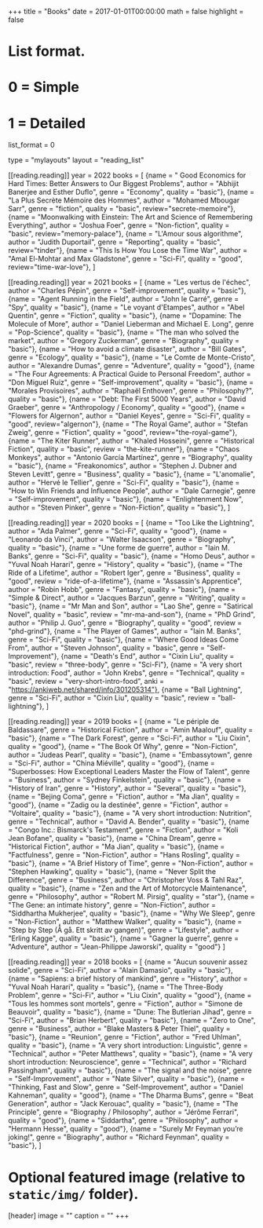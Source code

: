 +++
title = "Books"
date = 2017-01-01T00:00:00
math = false
highlight = false

# List format.
#   0 = Simple
#   1 = Detailed
list_format = 0

type = "mylayouts"
layout = "reading_list"

[[reading.reading]]
    year = 2022
    books = [
        {name = " Good Economics for Hard Times: Better Answers to Our Biggest Problems", author = "Abhijit Banerjee and Esther Duflo", genre = "Economy", quality = "basic"},
        {name = "La Plus Secrète Mémoire des Hommes", author = "Mohamed Mbougar Sarr", genre = "fiction", quality = "basic", review="secrete-memoire"},
        {name = "Moonwalking with Einstein: The Art and Science of Remembering Everything", author = "Joshua Foer", genre = "Non-fiction", quality = "basic", review="memory-palace"},
        {name = "L'Amour sous algorithme", author = "Judith Duportail", genre = "Reporting", quality = "basic", review="tinder"},
        {name = "This Is How You Lose the Time War", author = "Amal El-Mohtar and Max Gladstone", genre = "Sci-Fi", quality = "good", review="time-war-love"},
    ]

[[reading.reading]]
    year = 2021
    books = [
        {name = "Les vertus de l'échec", author = "Charles Pépin", genre = "Self-improvement", quality = "basic"},
        {name = "Agent Running in the Field", author = "John le Carré", genre = "Spy", quality = "basic"},
        {name = "Le voyant d'Etampes", author = "Abel Quentin", genre = "Fiction", quality = "basic"},
        {name = "Dopamine: The Molecule of More", author = "Daniel Lieberman and Michael E. Long", genre = "Pop-Science", quality = "basic"},
        {name = "The man who solved the market", author = "Gregory Zuckerman", genre = "Biography", quality = "basic"},
        {name = "How to avoid a climate disaster", author = "Bill Gates", genre = "Ecology", quality = "basic"},
        {name = "Le Comte de Monte-Cristo", author = "Alexandre Dumas", genre = "Adventure", quality = "good"},
        {name = "The Four Agreements: A Practical Guide to Personal Freedom", author = "Don Miguel Ruiz", genre = "Self-improvement", quality = "basic"},
        {name = "Morales Provisoires", author = "Raphaël Enthoven", genre = "Philosophy?", quality = "basic"},
        {name = "Debt: The First 5000 Years", author = "David Graeber", genre = "Anthropology / Economy", quality = "good"},
        {name = "Flowers for Algernon", author = "Daniel Keyes", genre = "Sci-Fi", quality = "good", review="algernon"},
        {name = "The Royal Game", author = "Stefan Zweig", genre = "Fiction", quality = "good", review="the-royal-game"},
        {name = "The Kiter Runner", author = "Khaled Hosseini", genre = "Historical Fiction", quality = "basic", review = "the-kite-runner"},
        {name = "Chaos Monkeys", author = "Antonio García Martínez", genre = "Biography", quality = "basic"},
        {name = "Freakonomics", author = "Stephen J. Dubner and Steven Levitt", genre = "Business", quality = "basic"},
        {name = "L'anomalie", author = "Hervé le Tellier", genre = "Sci-Fi", quality = "basic"},
        {name = "How to Win Friends and Influence People", author = "Dale Carnegie", genre = "Self-improvement", quality = "basic"},
        {name = "Enlightenment Now", author = "Steven Pinker", genre = "Non-Fiction", quality = "basic"},
    ]

[[reading.reading]]
    year = 2020
    books = [
        {name = "Too Like the Lightning", author = "Ada Palmer", genre = "Sci-Fi", quality = "good"},
        {name = "Leonardo da Vinci", author = "Walter Isaacson", genre = "Biography", quality = "basic"},
        {name = "Une forme de guerre", author = "Iain M. Banks", genre = "Sci-Fi", quality = "basic"},
        {name = "Homo Deus", author = "Yuval Noah Harari", genre = "History", quality = "basic"},
        {name = "The Ride of a Lifetime", author = "Robert Iger", genre = "Business", quality = "good", review = "ride-of-a-lifetime"},
        {name = "Assassin's Apprentice", author = "Robin Hobb", genre = "Fantasy", quality = "basic"},
        {name = "Simple & Direct", author = "Jacques Barzun", genre = "Writing", quality = "basic"},
        {name = "Mr Man and Son", author = "Lao She", genre = "Satirical Novel", quality = "basic", review = "mr-ma-and-son"},
        {name = "PhD Grind", author = "Philip J. Guo", genre = "Biography", quality = "good", review = "phd-grind"},
        {name = "The Player of Games", author = "Iain M. Banks", genre = "Sci-Fi", quality = "basic"},
        {name = "Where Good Ideas Come From", author = "Steven Johnson", quality = "basic", genre = "Self-Improvement"},
        {name = "Death's End", author = "Cixin Liu", quality = "basic", review = "three-body", genre = "Sci-Fi"},
        {name = "A very short introduction: Food", author = "John Krebs", genre = "Technical", quality = "basic", review = "very-short-intro-food", anki = "https://ankiweb.net/shared/info/301205314"},
        {name = "Ball Lightning", genre = "Sci-Fi", author = "Cixin Liu", quality = "basic", review = "ball-lightning"},
    ]


[[reading.reading]]
    year = 2019
    books = [
        {name = "Le périple de Baldassare", genre = "Historical Fiction", author = "Amin Maalouf", quality = "basic"},
        {name = "The Dark Forest", genre = "Sci-Fi", author = "Liu Cixin", quality = "good"},
        {name = "The Book Of Why", genre = "Non-Fiction", author = "Judeas Pearl", quality = "basic"},
        {name = "Embassytown", genre = "Sci-Fi", author = "China Miéville", quality = "good"},
        {name = "Superbosses: How Exceptional Leaders Master the Flow of Talent", genre = "Business", author = "Sydney Finkelstein", quality = "basic"},
        {name = "History of Iran", genre = "History", author = "Several", quality = "basic"},
        {name = "Bejing Coma", genre = "Fiction", author = "Ma Jian", quality = "good"},
        {name = "Zadig ou la destinée", genre = "Fiction", author = "Voltaire", quality = "basic"},
        {name = "A very short introduction: Nutrition", genre = "Technical", author = "David A. Bender", quality = "basic"},
        {name = "Congo Inc.: Bismarck's Testament", genre = "Fiction", author = "Koli Jean Bofane", quality = "basic"},
        {name = "China Dream", genre = "Historical Fiction", author = "Ma Jian", quality = "basic"},
        {name = "Factfulness", genre = "Non-Fiction", author = "Hans Rosling", quality = "basic"},
        {name = "A Brief History of Time", genre = "Non-Fiction", author = "Stephen Hawking", quality = "basic"},
        {name = "Never Split the Difference", genre = "Business", author = "Christopher Voss & Tahl Raz", quality = "basic"},
        {name = "Zen and the Art of Motorcycle Maintenance", genre = "Philosophy", author = "Robert M. Pirsig", quality = "star"},
        {name = "The Gene: an intimate history", genre = "Non-Fiction", author = "Siddhartha Mukherjee", quality = "basic"},
        {name = "Why We Sleep", genre = "Non-Fiction", author = "Matthew Walker", quality = "basic"},
        {name = "Step by Step (Å gå. Ett skritt av gangen)", genre = "Lifestyle", author = "Erling Kagge", quality = "basic"},
        {name = "Gagner la guerre", genre = "Adventure", author = "Jean-Philippe Jaworski", quality = "good"}
    ]

[[reading.reading]]
    year = 2018
    books = [
        {name = "Aucun souvenir assez solide", genre = "Sci-Fi", author = "Alain Damasio", quality = "basic"},
        {name = "Sapiens: a brief history of mankind", genre = "History", author = "Yuval Noah Harari", quality = "basic"},
        {name = "The Three-Body Problem", genre = "Sci-Fi", author = "Liu Cixin", quality = "good"},
        {name = "Tous les hommes sont mortels", genre = "Fiction", author = "Simone de Beauvoir", quality = "basic"},
        {name = "Dune: The Butlerian Jihad", genre = "Sci-Fi", author = "Brian Herbert", quality = "basic"},
        {name = "Zero to One", genre = "Business", author = "Blake Masters & Peter Thiel", quality = "basic"},
        {name = "Reunion", genre = "Fiction", author = "Fred Uhlman", quality = "basic"},
        {name = "A very short introduction: Linguistic", genre = "Technical", author = "Peter Matthews", quality = "basic"},
        {name = "A very short introduction: Neuroscience", genre = "Technical", author = "Richard Passingham", quality = "basic"},
        {name = "The signal and the noise", genre = "Self-Improvement", author = "Nate Silver", quality = "basic"},
        {name = "Thinking, Fast and Slow", genre = "Self-Improvement", author = "Daniel Kahneman", quality = "good"},
        {name = "The Dharma Bums", genre = "Beat Generation", author = "Jack Kerouac", quality = "basic"},
        {name = "The Principle", genre = "Biography / Philosophy", author = "Jérôme Ferrari", quality = "good"},
        {name = "Siddartha", genre = "Philosophy", author = "Hermann Hesse", quality = "good"},
        {name = "Surely Mr Feyman you’re joking!", genre = "Biography", author = "Richard Feynman", quality = "basic"},
    ]




# Optional featured image (relative to `static/img/` folder).
[header]
image = ""
caption = ""
+++
